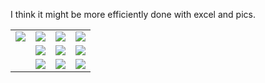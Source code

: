 I think it might be more efficiently done with excel and pics.

<table>
  <tr>
    <td>
      <img align="center" src="svg/yellow.svg">
    </td>
    <td>
      <img align="center" src="svg/yellow.svg"/>
    </td>
    <td>
      <img align="center" src="svg/yellow.svg"/>
    </td>
    <td>
      <img align="center" src="svg/yellow.svg"/>
    </td>
  </tr>
  <tr>
    <td>
    </td>
    <td>
      <img align="center" src="svg/yellow.svg"/>
    </td>
    <td>
      <img align="center" src="svg/yellow.svg"/>
    </td>
    <td>
      <img align="center" src="svg/yellow.svg"/>
    </td>
  </tr>
  <tr>
    <td>
    </td>
    <td>
      <img align="center" src="svg/yellow.svg"/>
    </td>
    <td>
      <img align="center" src="svg/yellow.svg"/>
    </td>
    <td>
      <img align="center" src="svg/yellow.svg"/>
    </td>
  </tr>
</table>

